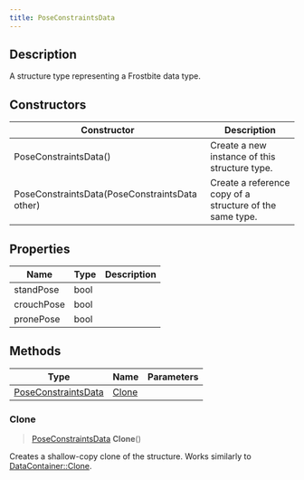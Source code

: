 ```yaml
---
title: PoseConstraintsData
---
```

## Description

A structure type representing a Frostbite data type.

## Constructors

| Constructor                                    | Description                                              |
| ---------------------------------------------- | -------------------------------------------------------- |
| PoseConstraintsData()                          | Create a new instance of this structure type.            |
| PoseConstraintsData(PoseConstraintsData other) | Create a reference copy of a structure of the same type. |

## Properties

| Name       | Type | Description |
| ---------- | ---- | ----------- |
| standPose  | bool |             |
| crouchPose | bool |             |
| pronePose  | bool |             |

## Methods

| Type                                       | Name            | Parameters |
| ------------------------------------------ | --------------- | ---------- |
| [PoseConstraintsData](/vext/ref/fb/poseconstraintsdata/) | [Clone](#clone) |            |

### Clone

> [PoseConstraintsData](/vext/ref/fb/poseconstraintsdata/) **Clone**()

Creates a shallow-copy clone of the structure. Works similarly to [DataContainer::Clone](/vext/ref/shared/class/datacontainer#clone).
